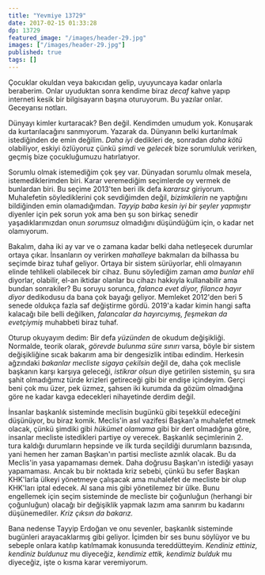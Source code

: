 ```yaml
---
title: "Yevmiye 13729"
date: 2017-02-15 01:33:28
dp: 13729
featured_image: "/images/header-29.jpg"
images: ["/images/header-29.jpg"]
published: true
tags: []
---
```




Çocuklar okuldan veya bakıcıdan gelip, uyuyuncaya kadar onlarla beraberim. Onlar
uyuduktan sonra kendime biraz *decaf* kahve yapıp interneti kesik bir
bilgisayarın başına oturuyorum. Bu yazılar onlar. Geceyarısı notları.

Dünyayı kimler kurtaracak? Ben değil. Kendimden umudum yok. Konuşarak da
kurtarılacağını sanmıyorum. Yazarak da. Dünyanın belki kurtarılmak istediğinden
de emin değilim. *Daha iyi* dedikleri de, sonradan *daha kötü* olabiliyor,
eskiyi özlüyoruz çünkü *şimdi* ve *gelecek* bize sorumluluk verirken, geçmiş
bize çocukluğumuzu hatırlatıyor. 

Sorumlu olmak istemediğim çok şey var. Dünyadan sorumlu olmak mesela,
istemediklerimden biri. Karar veremediğim seçimlerde oy vermek de bunlardan
biri. Bu seçime 2013'ten beri ilk defa *kararsız* giriyorum. Muhalefetin
söylediklerini çok sevdiğimden değil, *bizimkilerin* ne yaptığını bildiğinden
emin olamadığımdan. *Tayyip baba kesin iyi bir şeyler yapmıştır* diyenler için
pek sorun yok ama ben şu son birkaç senedir yaşadıklarımızdan onun *sorumsuz*
olmadığını düşündüğüm için, o kadar net olamıyorum. 

Bakalım, daha iki ay var ve o zamana kadar belki daha netleşecek durumlar ortaya
çıkar. İnsanların oy verirken *mahalleye* bakmaları da bilhassa bu seçimde biraz
tuhaf geliyor. Ortaya bir sistem sürüyorlar, ehli olmayanın elinde tehlikeli
olabilecek bir cihaz. Bunu söylediğim zaman *ama bunlar ehli* diyorlar,
olabilir, el-an iktidar olanlar bu cihazı hakkıyla kullanabilir ama bundan
sonrakiler? Bu soruyu sorunca, *falanca evet diyor, filanca hayır diyor*
dedikodusu da bana çok bayağı geliyor. Memleket 2012'den beri 5 senede oldukça
fazla saf değiştirme gördü. 2019'a kadar kimin hangi safta kalacağı bile belli
değilken, *falancalar da hayırcıymış, feşmekan da evetçiymiş* muhabbeti biraz
tuhaf.

Oturup okuyayım dedim: Bir defa *yüzünden* de okudum değişikliği. Normalde,
teorik olarak, *görevde bulunma süre sınırı* varsa, böyle bir sistem
değişikliğine sıcak bakarım ama bir dengesizlik intibaı edindim. Herkesin
ağzındaki *bakanlar mecliste sigaya çekilsin* değil de, daha çok meclisle
başkanın karşı karşıya geleceği, *istikrar olsun* diye getirilen sistemin, şu
sıra şahit olmadığımız türde krizleri getireceği gibi bir endişe
içindeyim. Gerçi beni çok mu üzer, pek üzmez, şahsen iki kurumda da gözüm
olmadığına göre ne kadar kavga edecekleri nihayetinde derdim değil.

İnsanlar başkanlık sisteminde meclisin bugünkü gibi teşekkül edeceğini
düşünüyor, bu biraz komik. Meclis'in asıl vazifesi Başkan'a muhalefet etmek
olacak, çünkü şimdiki gibi *hükümet olamama* gibi bir dert olmadığına göre,
insanlar mecliste istedikleri partiye oy verecek. Başkanlık seçimlerinin 2. tura
kaldığı durumların hepsinde ve ilk turda seçildiği durumların bazısında, yani
hemen her zaman Başkan'ın partisi mecliste azınlık olacak. Bu da Meclis'in yasa
yapamaması demek. Daha doğrusu Başkan'ın istediği yasayı yapamaması. Ancak bu
bir noktada kriz sebebi, çünkü bu sefer Başkan KHK'larla ülkeyi yönetmeye
çalışacak ama muhalefet de mecliste bir olup KHK'ları iptal edecek. Al sana mis
gibi yönetilemez bir ülke. Bunu engellemek için seçim sisteminde de mecliste bir
çoğunluğun (herhangi bir çoğunluğun) olacağı bir değişiklik yapmak lazım ama
sanırım bu kadarını düşünemediler. *Kriz çıksın da bakarız.*

Bana nedense Tayyip Erdoğan ve onu sevenler, başkanlık sisteminde bugünleri
arayacaklarmış gibi geliyor. İçimden bir ses bunu söylüyor ve bu sebeple onlara
katılıp katılmamak konusunda tereddütteyim. *Kendiniz ettiniz, kendiniz
buldunuz* mu diyeceğiz, *kendimiz ettik, kendimiz bulduk* mu diyeceğiz, işte o
kısma karar veremiyorum. 





